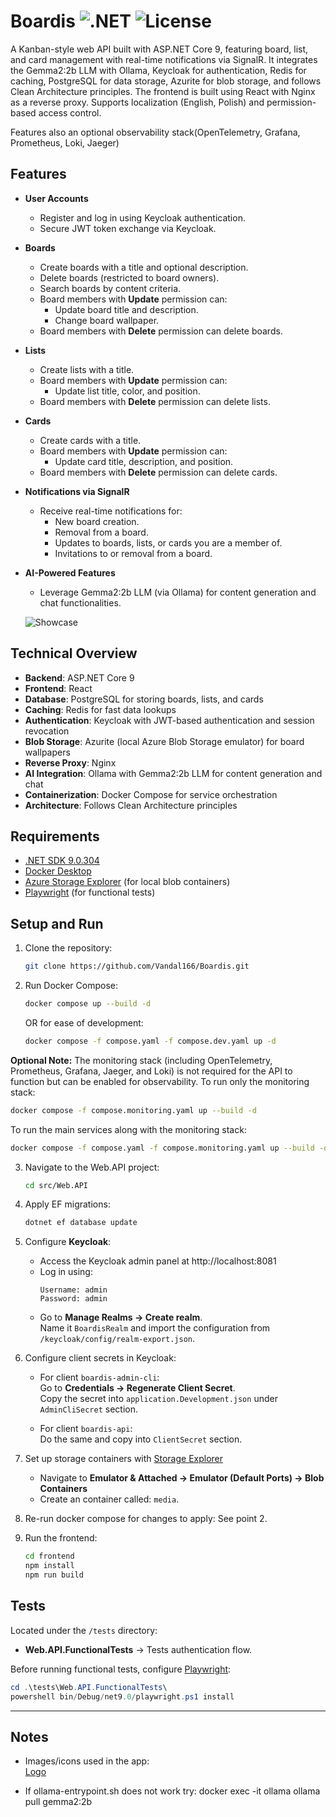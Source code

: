 # Boardis ![.NET](https://img.shields.io/badge/.NET-9.0-blue) ![License](https://img.shields.io/badge/license-MIT-green)

A Kanban-style web API built with ASP.NET Core 9, featuring board, list, and card management with real-time notifications via SignalR. It integrates the Gemma2:2b LLM with Ollama, Keycloak for authentication, Redis for caching, PostgreSQL for data storage, Azurite for blob storage, and follows Clean Architecture principles. The frontend is built using React with Nginx as a reverse proxy. Supports localization (English, Polish) and permission-based access control.

Features also an optional observability stack(OpenTelemetry, Grafana, Prometheus, Loki, Jaeger)
## Features

- **User Accounts**
  - Register and log in using Keycloak authentication.
  - Secure JWT token exchange via Keycloak.

- **Boards**
  - Create boards with a title and optional description.
  - Delete boards (restricted to board owners).
  - Search boards by content criteria.
  - Board members with **Update** permission can:
    - Update board title and description.
    - Change board wallpaper.
  - Board members with **Delete** permission can delete boards.

- **Lists**
  - Create lists with a title.
  - Board members with **Update** permission can:
    - Update list title, color, and position.
  - Board members with **Delete** permission can delete lists.

- **Cards**
  - Create cards with a title.
  - Board members with **Update** permission can:
    - Update card title, description, and position.
  - Board members with **Delete** permission can delete cards.

- **Notifications via SignalR**
  - Receive real-time notifications for:
    - New board creation.
    - Removal from a board.
    - Updates to boards, lists, or cards you are a member of.
    - Invitations to or removal from a board.

- **AI-Powered Features**
  - Leverage Gemma2:2b LLM (via Ollama) for content generation and chat functionalities.


  ![Showcase](Showcase.gif)

## Technical Overview

- **Backend**: ASP.NET Core 9
- **Frontend**: React
- **Database**: PostgreSQL for storing boards, lists, and cards
- **Caching**: Redis for fast data lookups
- **Authentication**: Keycloak with JWT-based authentication and session revocation
- **Blob Storage**: Azurite (local Azure Blob Storage emulator) for board wallpapers
- **Reverse Proxy**: Nginx
- **AI Integration**: Ollama with Gemma2:2b LLM for content generation and chat
- **Containerization**: Docker Compose for service orchestration
- **Architecture**: Follows Clean Architecture principles

## Requirements

- [.NET SDK 9.0.304](https://dotnet.microsoft.com/)
- [Docker Desktop](https://www.docker.com/products/docker-desktop/)
- [Azure Storage Explorer](https://azure.microsoft.com/en-us/products/storage/storage-explorer/) (for local blob containers)
- [Playwright](https://playwright.dev/dotnet/) (for functional tests)


## Setup and Run

1. Clone the repository:
   ```bash
   git clone https://github.com/Vandal166/Boardis.git
   ```

2. Run Docker Compose:
   ```bash
   docker compose up --build -d
   ```
   OR for ease of development:
   ```bash
   docker compose -f compose.yaml -f compose.dev.yaml up -d
   ```
**Optional Note:** The monitoring stack (including OpenTelemetry, Prometheus, Grafana, Jaeger, and Loki) is not required for the API to function but can be enabled for observability. To run only the monitoring stack:
   ```bash
   docker compose -f compose.monitoring.yaml up --build -d
   ```
   To run the main services along with the monitoring stack:
   ```bash
   docker compose -f compose.yaml -f compose.monitoring.yaml up --build -d
   ```
   
3. Navigate to the Web.API project:
   ```bash
   cd src/Web.API
   ```

4. Apply EF migrations:
   ```bash
   dotnet ef database update
   ```

5. Configure **Keycloak**:

   - Access the Keycloak admin panel at http://localhost:8081
   - Log in using:
     ```
     Username: admin
     Password: admin
     ```
   - Go to **Manage Realms → Create realm**.  
     Name it `BoardisRealm` and import the configuration from `/keycloak/config/realm-export.json`.

6. Configure client secrets in Keycloak:

   - For client `boardis-admin-cli`:  
     Go to **Credentials → Regenerate Client Secret**.  
     Copy the secret into `application.Development.json` under `AdminCliSecret` section.

   - For client `boardis-api`:  
     Do the same and copy into `ClientSecret` section.

7. Set up storage containers with [Storage Explorer](https://azure.microsoft.com/en-us/products/storage/storage-explorer)

   - Navigate to **Emulator & Attached → Emulator (Default Ports) → Blob Containers**
   - Create an container called: `media`.

8. Re-run docker compose for changes to apply:
   See point 2.

9. Run the frontend:
   ```bash
   cd frontend
   npm install
   npm run build
   ```


## Tests

Located under the `/tests` directory:

- **Web.API.FunctionalTests** → Tests authentication flow.

Before running functional tests, configure [Playwright](https://github.com/microsoft/playwright):

```powershell
cd .\tests\Web.API.FunctionalTests\
powershell bin/Debug/net9.0/playwright.ps1 install
```

---

## Notes

- Images/icons used in the app:  
  [Logo](https://www.flaticon.com/free-icons/to-do-list)

- If ollama-entrypoint.sh does not work try:
  docker exec -it ollama ollama pull gemma2:2b
